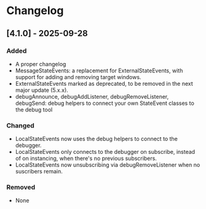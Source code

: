 # Changelog

## [4.1.0] - 2025-09-28

### Added

- A proper changelog
- MessageStateEvents: a replacement for ExternalStateEvents, with support for adding and removing target windows.
- ExternalStateEvents marked as deprecated, to be removed in the next major update (5.x.x).
- debugAnnounce, debugAddListener, debugRemoveListener, debugSend: debug helpers to connect your own StateEvent classes to the debug tool

### Changed

- LocalStateEvents now uses the debug helpers to connect to the debugger.
- LocalStateEvents only connects to the debugger on subscribe, instead of on instancing, when there's no previous subscribers.
- LocalStateEvents now unsubscribing via debugRemoveListener when no suscribers remain.

### Removed

- None
